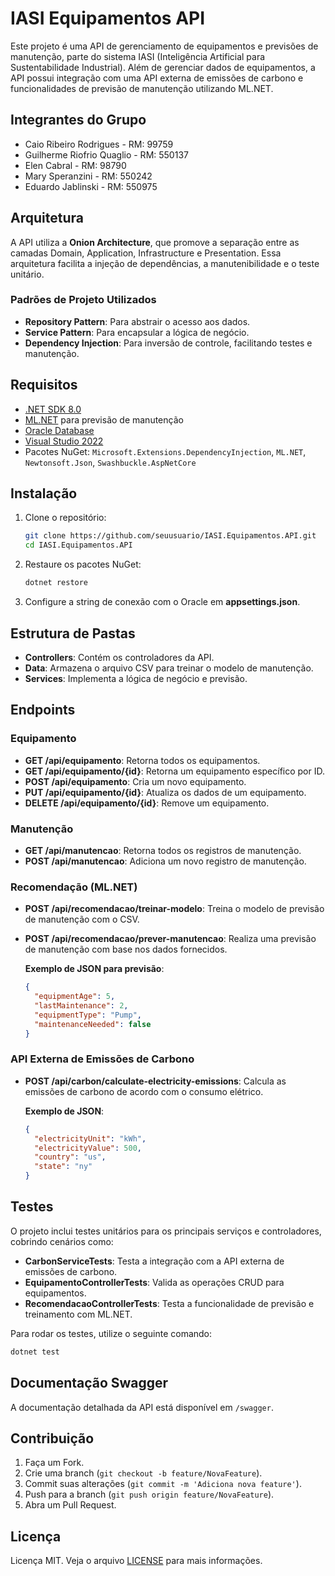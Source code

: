 
# IASI Equipamentos API

Este projeto é uma API de gerenciamento de equipamentos e previsões de manutenção, parte do sistema IASI (Inteligência Artificial para Sustentabilidade Industrial). Além de gerenciar dados de equipamentos, a API possui integração com uma API externa de emissões de carbono e funcionalidades de previsão de manutenção utilizando ML.NET.

## Integrantes do Grupo

- Caio Ribeiro Rodrigues - RM: 99759
- Guilherme Riofrio Quaglio - RM: 550137
- Elen Cabral - RM: 98790
- Mary Speranzini - RM: 550242
- Eduardo Jablinski - RM: 550975 

## Arquitetura

A API utiliza a **Onion Architecture**, que promove a separação entre as camadas Domain, Application, Infrastructure e Presentation. Essa arquitetura facilita a injeção de dependências, a manutenibilidade e o teste unitário.

### Padrões de Projeto Utilizados

- **Repository Pattern**: Para abstrair o acesso aos dados.
- **Service Pattern**: Para encapsular a lógica de negócio.
- **Dependency Injection**: Para inversão de controle, facilitando testes e manutenção.

## Requisitos

- [.NET SDK 8.0](https://dotnet.microsoft.com/download/dotnet/8.0)
- [ML.NET](https://dotnet.microsoft.com/apps/machinelearning-ai/ml-dotnet) para previsão de manutenção
- [Oracle Database](https://www.oracle.com/database/)
- [Visual Studio 2022](https://visualstudio.microsoft.com/)
- Pacotes NuGet: `Microsoft.Extensions.DependencyInjection`, `ML.NET`, `Newtonsoft.Json`, `Swashbuckle.AspNetCore`

## Instalação

1. Clone o repositório:
   ```bash
   git clone https://github.com/seuusuario/IASI.Equipamentos.API.git
   cd IASI.Equipamentos.API
   ```

2. Restaure os pacotes NuGet:
   ```bash
   dotnet restore
   ```

3. Configure a string de conexão com o Oracle em **appsettings.json**.

## Estrutura de Pastas

- **Controllers**: Contém os controladores da API.
- **Data**: Armazena o arquivo CSV para treinar o modelo de manutenção.
- **Services**: Implementa a lógica de negócio e previsão.

## Endpoints

### **Equipamento**

- **GET /api/equipamento**: Retorna todos os equipamentos.
- **GET /api/equipamento/{id}**: Retorna um equipamento específico por ID.
- **POST /api/equipamento**: Cria um novo equipamento.
- **PUT /api/equipamento/{id}**: Atualiza os dados de um equipamento.
- **DELETE /api/equipamento/{id}**: Remove um equipamento.

### **Manutenção**

- **GET /api/manutencao**: Retorna todos os registros de manutenção.
- **POST /api/manutencao**: Adiciona um novo registro de manutenção.

### **Recomendação (ML.NET)**

- **POST /api/recomendacao/treinar-modelo**: Treina o modelo de previsão de manutenção com o CSV.
- **POST /api/recomendacao/prever-manutencao**: Realiza uma previsão de manutenção com base nos dados fornecidos.

  **Exemplo de JSON para previsão**:
  ```json
  {
    "equipmentAge": 5,
    "lastMaintenance": 2,
    "equipmentType": "Pump",
    "maintenanceNeeded": false
  }
  ```

### **API Externa de Emissões de Carbono**

- **POST /api/carbon/calculate-electricity-emissions**: Calcula as emissões de carbono de acordo com o consumo elétrico.

  **Exemplo de JSON**:
  ```json
  {
    "electricityUnit": "kWh",
    "electricityValue": 500,
    "country": "us",
    "state": "ny"
  }
  ```

## Testes

O projeto inclui testes unitários para os principais serviços e controladores, cobrindo cenários como:

- **CarbonServiceTests**: Testa a integração com a API externa de emissões de carbono.
- **EquipamentoControllerTests**: Valida as operações CRUD para equipamentos.
- **RecomendacaoControllerTests**: Testa a funcionalidade de previsão e treinamento com ML.NET.

Para rodar os testes, utilize o seguinte comando:
```bash
dotnet test
```

## Documentação Swagger

A documentação detalhada da API está disponível em `/swagger`.

## Contribuição

1. Faça um Fork.
2. Crie uma branch (`git checkout -b feature/NovaFeature`).
3. Commit suas alterações (`git commit -m 'Adiciona nova feature'`).
4. Push para a branch (`git push origin feature/NovaFeature`).
5. Abra um Pull Request.

## Licença

Licença MIT. Veja o arquivo [LICENSE](LICENSE) para mais informações.
